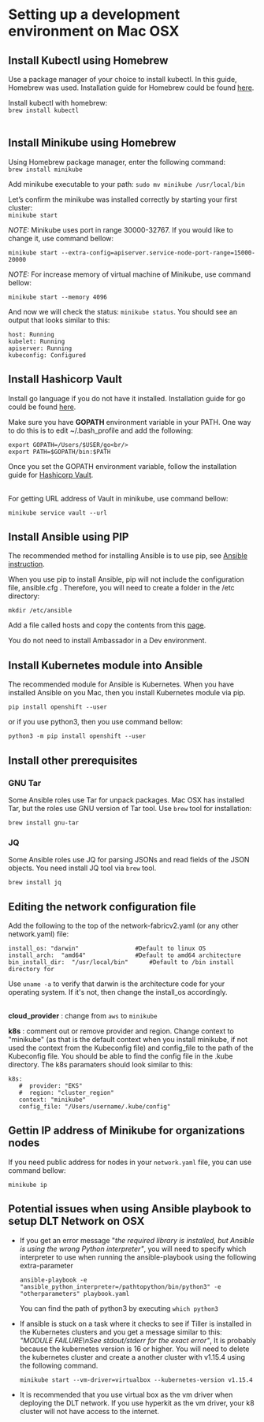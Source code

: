 # Setting up a development environment on Mac OSX

## Install Kubectl using Homebrew

Use a package manager of your choice to install kubectl. In this guide, Homebrew was used. Installation guide for Homebrew could be found [here](https://brew.sh).

Install kubectl with homebrew:<br/>  `brew install kubectl` <br/><br/>

## Install Minikube using Homebrew

Using Homebrew package manager, enter the following command: <br/>  `brew install minikube`

Add minikube executable to your path:  `sudo mv minikube /usr/local/bin`

Let’s confirm the minikube was installed correctly by starting your first cluster:<br/> `minikube start`

*NOTE:* Minikube uses port in range 30000-32767. If you would like to change it, use command bellow:

`minikube start --extra-config=apiserver.service-node-port-range=15000-20000`

*NOTE:* For increase memory of virtual machine of Minikube, use command bellow:

`minikube start --memory 4096`

And now we will check the status: `minikube status`. You should see an output that looks similar to this:

```
host: Running
kubelet: Running
apiserver: Running
kubeconfig: Configured
```

## Install Hashicorp Vault

Install go language if you do not have it installed. Installation guide for go could be found [here](https://golang.org).


Make sure you have **GOPATH** environment variable in your PATH. One way to do this is to edit ~/.bash_profile and add the following:<br/>
```
export GOPATH=/Users/$USER/go<br/>
export PATH=$GOPATH/bin:$PATH
```


Once you set the GOPATH environment variable, follow the installation guide for [Hashicorp Vault](https://www.vaultproject.io/docs/install/#precompiled-binaries).<br/><br/>

For getting URL address of Vault in minikube, use command bellow:

`minikube service vault --url`

## Install Ansible using PIP

The recommended method for installing Ansible is to use pip, see    [Ansible instruction](https://docs.ansible.com/ansible/latest/installation_guide/intro_installation.html#latest-releases-via-pip).

When you use pip to install Ansible, pip will not include the configuration file, ansible.cfg . Therefore, you will need to create a folder in the /etc directory:

`mkdir /etc/ansible`

Add a file called hosts and copy the contents from this [page](https://github.com/hyperledger-labs/blockchain-automation-framework/blob/master/platforms/shared/inventory/ansible_provisoners). 



You do not need to install Ambassador in a Dev environment.

## Install Kubernetes module into Ansible

The recommended module for Ansible is Kubernetes.
When you have installed Ansible on you Mac, then you install Kubernetes module via pip.

`pip install openshift --user`

or if you use python3, then you use command bellow:

`python3 -m pip install openshift --user`

## Install other prerequisites

### GNU Tar
Some Ansible roles use Tar for unpack packages. Mac OSX has installed Tar, but the roles use GNU version of Tar tool.
Use `brew` tool for installation:

`brew install gnu-tar`
### JQ
Some Ansible roles use JQ for parsing JSONs and read fields of the JSON objects.
You need install JQ tool via `brew` tool.

`brew install jq`

## Editing the network configuration file

Add the following to the top of the network-fabricv2.yaml (or any other network.yaml) file:

```
install_os: "darwin"                #Default to linux OS
install_arch:  "amd64"              #Default to amd64 architecture
bin_install_dir:  "/usr/local/bin"      #Default to /bin install directory for 
```
Use `uname -a` to verify that darwin is the architecture code for your operating system. If it's not, then change the install_os accordingly. <br/><br/>


**cloud_provider** : change from `aws` to `minikube`

**k8s** : comment out or remove provider and region. Change context to "minikube" (as that is the default context when you install minikube, if not used the context from the Kubeconfig file) and config_file to the path of the Kubeconfig file. You should be able to find the config file in the .kube directory. The k8s paramaters should look similar to this:
```
k8s:
   #  provider: "EKS"
   #  region: "cluster_region"
   context: "minikube"
   config_file: "/Users/username/.kube/config" 
```

## Gettin IP address of Minikube for organizations nodes
If you need public address for nodes in your `network.yaml` file, you can use command bellow:

`minikube ip`

 ## Potential issues when using Ansible playbook to setup DLT Network on OSX

* If you get an error message "_the required library is installed, but Ansible is using the wrong Python interpreter"_, you will need to specify which interpreter to use when running the ansible-playbook using the following extra-parameter

   `ansible-playbook -e "ansible_python_interpreter=/pathtopython/bin/python3" -e "otherparameters" playbook.yaml`

   You can find the path of python3 by executing `which python3`<br/>

* If ansible is stuck on a task where it checks to see if Tiller is installed in the Kubernetes clusters and you get a message similar to this: 
_"MODULE FAILURE\nSee stdout/stderr for the exact error"_, It is probably because the kubernetes version is 16 or higher. You will need to delete the kubernetes cluster and create a another cluster with v1.15.4 using the following command. 

   `minikube start --vm-driver=virtualbox --kubernetes-version v1.15.4` <br/>

  
* It is recommended that you use virtual box as the vm driver when deploying the DLT network. If you use hyperkit as the vm driver, your k8 cluster will not have access to the internet. 

   
